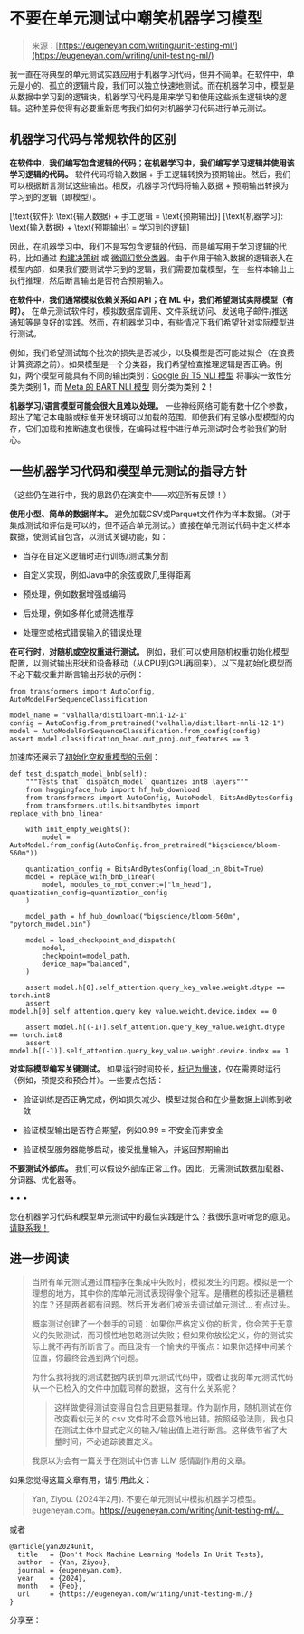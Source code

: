 <!--yml

category: 未分类

date: 2024-05-29 13:27:39

-->

# 不要在单元测试中嘲笑机器学习模型

> 来源：[https://eugeneyan.com/writing/unit-testing-ml/](https://eugeneyan.com/writing/unit-testing-ml/)

我一直在将典型的单元测试实践应用于机器学习代码，但并不简单。在软件中，单元是小的、孤立的逻辑片段，我们可以独立快速地测试。而在机器学习中，模型是从数据中学习到的逻辑块，机器学习代码是用来学习和使用这些派生逻辑块的逻辑。这种差异使得有必要重新思考我们如何对机器学习代码进行单元测试。

## 机器学习代码与常规软件的区别

**在软件中，我们编写包含逻辑的代码；在机器学习中，我们编写学习逻辑并使用该学习逻辑的代码。** 软件代码将输入数据 + 手工逻辑转换为预期输出。然后，我们可以根据断言测试这些输出。相反，机器学习代码将输入数据 + 预期输出转换为学习到的逻辑（即模型）。

\[\text{软件}: \text{输入数据} + 手工逻辑 = \text{预期输出}\] \[\text{机器学习}: \text{输入数据} + \text{预期输出} = 学习到的逻辑\]

因此，在机器学习中，我们不是写包含逻辑的代码，而是编写用于学习逻辑的代码，比如通过 [构建决策树](https://github.com/eugeneyan/testing-ml/blob/master/src/tree/decision_tree.py#L149) 或 [微调幻觉分类器](https://github.com/eugeneyan/visualizing-finetunes/blob/main/3_ft_usb_then_fib.ipynb)。由于作用于输入数据的逻辑嵌入在模型内部，如果我们要测试学习到的逻辑，我们需要加载模型，在一些样本输出上执行推理，然后断言输出是否符合预期输入。

**在软件中，我们通常模拟依赖关系如 API；在 ML 中，我们希望测试实际模型（有时）。** 在单元测试软件时，模拟数据库调用、文件系统访问、发送电子邮件/推送通知等是良好的实践。然而，在机器学习中，有些情况下我们希望针对实际模型进行测试。

例如，我们希望测试每个批次的损失是否减少，以及模型是否可能过拟合（在浪费计算资源之前）。如果模型是一个分类器，我们希望检查推理逻辑是否正确。例如，两个模型可能具有不同的输出类别：[Google 的 T5 NLI 模型](https://huggingface.co/google/t5_11b_trueteacher_and_anli) 将事实一致性分类为类别 1，而 [Meta 的 BART NLI 模型](https://huggingface.co/facebook/bart-large-mnli) 则分类为类别 2！

**机器学习/语言模型可能会很大且难以处理。** 一些神经网络可能有数十亿个参数，超出了笔记本电脑或标准开发环境可以加载的范围。即使我们有足够小型模型的内存，它们加载和推断速度也很慢，在编码过程中进行单元测试时会考验我们的耐心。

## 一些机器学习代码和模型单元测试的指导方针

（这些仍在进行中，我的思路仍在演变中——欢迎所有反馈！）

**使用小型、简单的数据样本。** 避免加载CSV或Parquet文件作为样本数据。（对于集成测试和评估是可以的，但不适合单元测试。）直接在单元测试代码中定义样本数据，使测试自包含，以测试关键功能，如：

+   当存在自定义逻辑时进行训练/测试集分割

+   自定义实现，例如Java中的余弦或欧几里得距离

+   预处理，例如数据增强或编码

+   后处理，例如多样化或筛选推荐

+   处理空或格式错误输入的错误处理

**在可行时，对随机或空权重进行测试。** 例如，我们可以使用随机权重初始化模型配置，以测试输出形状和设备移动（从CPU到GPU再回来）。以下是初始化模型而不必下载权重并断言输出形状的示例：

```
from transformers import AutoConfig, AutoModelForSequenceClassification

model_name = "valhalla/distilbart-mnli-12-1"
config = AutoConfig.from_pretrained("valhalla/distilbart-mnli-12-1")
model = AutoModelForSequenceClassification.from_config(config)
assert model.classification_head.out_proj.out_features == 3 
```

加速库还展示了[初始化空权重模型的示例](https://github.com/huggingface/accelerate/blob/main/tests/test_big_modeling.py#L955)：

```
def test_dispatch_model_bnb(self):
    """Tests that `dispatch_model` quantizes int8 layers"""
    from huggingface_hub import hf_hub_download
    from transformers import AutoConfig, AutoModel, BitsAndBytesConfig
    from transformers.utils.bitsandbytes import replace_with_bnb_linear

    with init_empty_weights():
        model = AutoModel.from_config(AutoConfig.from_pretrained("bigscience/bloom-560m"))

    quantization_config = BitsAndBytesConfig(load_in_8bit=True)
    model = replace_with_bnb_linear(
        model, modules_to_not_convert=["lm_head"], quantization_config=quantization_config
    )

    model_path = hf_hub_download("bigscience/bloom-560m", "pytorch_model.bin")

    model = load_checkpoint_and_dispatch(
        model,
        checkpoint=model_path,
        device_map="balanced",
    )

    assert model.h[0].self_attention.query_key_value.weight.dtype == torch.int8
    assert model.h[0].self_attention.query_key_value.weight.device.index == 0

    assert model.h[(-1)].self_attention.query_key_value.weight.dtype == torch.int8
    assert model.h[(-1)].self_attention.query_key_value.weight.device.index == 1 
```

**对实际模型编写关键测试。** 如果运行时间较长，[标记为慢速](https://docs.pytest.org/en/latest/how-to/mark.html#registering-marks)，仅在需要时运行（例如，预提交和预合并）。一些要点包括：

+   验证训练是否正确完成，例如损失减少、模型过拟合和在少量数据上训练到收敛

+   验证模型输出是否符合期望，例如0.99 = 不安全而非安全

+   验证模型服务器能够启动，接受批量输入，并返回预期输出

**不要测试外部库。** 我们可以假设外部库正常工作。因此，无需测试数据加载器、分词器、优化器等。

• • •

您在机器学习代码和模型单元测试中的最佳实践是什么？我很乐意听听您的意见。[请联系我！](https://twitter.com/eugeneyan)

## 进一步阅读

> 当所有单元测试通过而程序在集成中失败时，模拟发生的问题。模拟是一个理想的地方，其中你的库单元测试表现得像个冠军。是糟糕的模拟还是糟糕的库？还是两者都有问题。然后开发者们被派去调试单元测试… 有点过头。
> 
> 概率测试创建了一个棘手的问题：如果你严格定义你的断言，你会苦于无意义的失败测试，而习惯性地忽略测试失败；但如果你放松定义，你的测试实际上就不再有所断言了。而且没有一个愉快的平衡点：如果你选择中间某个位置，你最终会遇到两个问题。
> 
> 为什么我将我的测试数据内联到单元测试代码中，或者让我的单元测试代码从一个已检入的文件中加载同样的数据，这有什么关系呢？
> 
> > 这样做使得测试变得自包含且更易推理。作为副作用，随机测试在你改变看似无关的 csv 文件时不会意外地出错。按照经验法则，我也只在测试主体中显式定义的输入/输出值上进行断言。这样做节省了大量时间，不必追踪装置定义。
> > 
> 我原以为会有一篇关于在测试中伤害 LLM 感情副作用的文章。

如果您觉得这篇文章有用，请引用此文：

> Yan, Ziyou. (2024年2月). 不要在单元测试中模拟机器学习模型。eugeneyan.com。https://eugeneyan.com/writing/unit-testing-ml/。

或者

```
@article{yan2024unit,
  title   = {Don't Mock Machine Learning Models In Unit Tests},
  author  = {Yan, Ziyou},
  journal = {eugeneyan.com},
  year    = {2024},
  month   = {Feb},
  url     = {https://eugeneyan.com/writing/unit-testing-ml/}
}
```

分享至：
